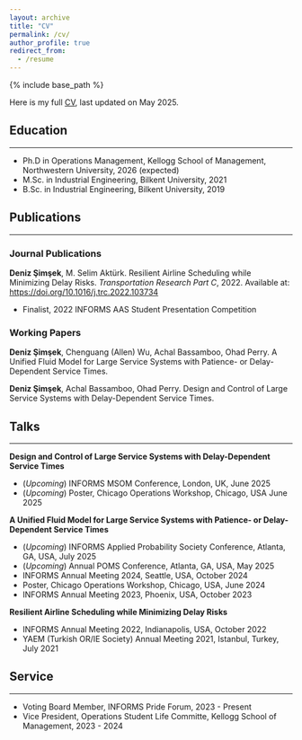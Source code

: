 ```yaml
---
layout: archive
title: "CV"
permalink: /cv/
author_profile: true
redirect_from:
  - /resume
---
```


{% include base_path %}

Here is my full <a href="https://deniz-simsek.github.io/files/resume.pdf" target="_blank">CV</a>, last updated on May 2025.

 
## Education
---
* Ph.D in Operations Management, Kellogg School of Management, Northwestern University, 2026 (expected)
* M.Sc. in Industrial Engineering, Bilkent University, 2021
* B.Sc. in Industrial Engineering, Bilkent University, 2019
  

## Publications 
---
### Journal Publications

**Deniz Şimşek**, M. Selim Aktürk. Resilient Airline Scheduling while Minimizing Delay Risks. *Transportation Research Part C*, 2022. Available at: <a href="https://doi.org/10.1016/j.trc.2022.103734" target="_blank">https://doi.org/10.1016/j.trc.2022.103734</a>

  * Finalist, 2022 INFORMS AAS Student Presentation Competition

### Working Papers

**Deniz Şimşek**, Chenguang (Allen) Wu, Achal Bassamboo, Ohad Perry. A Unified Fluid Model for Large Service Systems with Patience- or Delay-Dependent Service Times.

**Deniz Şimşek**, Achal Bassamboo, Ohad Perry. Design and Control of Large Service Systems with Delay-Dependent Service Times.


## Talks 
---

**Design and Control of Large Service Systems with Delay-Dependent Service Times**
  * (_Upcoming_) INFORMS MSOM Conference, London, UK, June 2025
  * (_Upcoming_) Poster, Chicago Operations Workshop, Chicago, USA June 2025

**A Unified Fluid Model for Large Service Systems with Patience- or Delay-Dependent Service Times**
  * (_Upcoming_) INFORMS Applied Probability Society Conference, Atlanta, GA, USA, July 2025
  * (_Upcoming_) Annual POMS Conference, Atlanta, GA, USA, May 2025
  * INFORMS Annual Meeting 2024, Seattle, USA, October 2024
  * Poster, Chicago Operations Workshop, Chicago, USA, June 2024
  * INFORMS Annual Meeting 2023, Phoenix, USA, October 2023

**Resilient Airline Scheduling while Minimizing Delay Risks** 
  * INFORMS Annual Meeting 2022, Indianapolis, USA, October 2022
  * YAEM (Turkish OR/IE Society) Annual Meeting 2021, Istanbul, Turkey, July 2021


## Service
---
* Voting Board Member, INFORMS Pride Forum, 2023 - Present 
* Vice President, Operations Student Life Committe, Kellogg School of Management, 2023 - 2024
